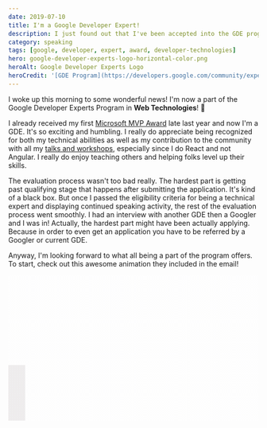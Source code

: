 ```yaml
---
date: 2019-07-10
title: I'm a Google Developer Expert!
description: I just found out that I've been accepted into the GDE program for Web Technologies!
category: speaking
tags: [google, developer, expert, award, developer-technologies]
hero: google-developer-experts-logo-horizontal-color.png
heroAlt: Google Developer Experts Logo
heroCredit: '[GDE Program](https://developers.google.com/community/experts)'
---
```


I woke up this morning to some wonderful news! I'm now a part of the Google Developer Experts Program in **Web Technologies**! 🎉

I already received my first [Microsoft MVP Award](/blog/microsoft-mvp/) late last year and now I'm a GDE. It's so exciting and humbling. I really do appreciate being recognized for both my technical abilities as well as my contribution to the community with all my [talks and workshops](/speak/), especially since I do React and not Angular. I really do enjoy teaching others and helping folks level up their skills.

The evaluation process wasn't too bad really. The hardest part is getting past qualifying stage that happens after submitting the application. It's kind of a black box. But once I passed the eligibility criteria for being a technical expert and displaying continued speaking activity, the rest of the evaluation process went smoothly. I had an interview with another GDE then a Googler and I was in! Actually, the hardest part might have been actually applying. Because in order to even get an application you have to be referred by a Googler or current GDE.

Anyway, I'm looking forward to what all being a part of the program offers. To start, check out this awesome animation they included in the email!

!["I'm a Google Developer expert" welcome animation](google-developer-expert-welcome-animation.gif)
